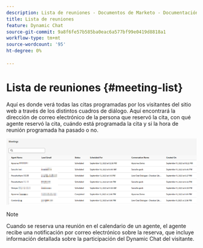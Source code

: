 ```yaml
---
description: Lista de reuniones - Documentos de Marketo - Documentación del producto
title: Lista de reuniones
feature: Dynamic Chat
source-git-commit: 9a8f6fe57b585ba0eac6a577bf99e0419d8818a1
workflow-type: tm+mt
source-wordcount: '95'
ht-degree: 0%

---
```


# Lista de reuniones {#meeting-list}

Aquí es donde verá todas las citas programadas por los visitantes del sitio web a través de los distintos cuadros de diálogo. Aquí encontrará la dirección de correo electrónico de la persona que reservó la cita, con qué agente reservó la cita, cuándo está programada la cita y si la hora de reunión programada ha pasado o no.

![](assets/meeting-list-1.png)

>[!NOTE]
>
>Cuando se reserva una reunión en el calendario de un agente, el agente recibe una notificación por correo electrónico sobre la reserva, que incluye información detallada sobre la participación del Dynamic Chat del visitante.

